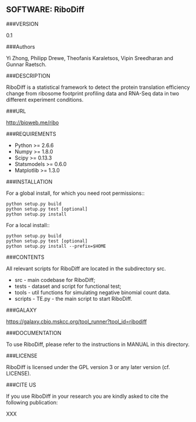 SOFTWARE: RiboDiff
----------

###VERSION

0.1

###Authors

Yi Zhong, Philipp Drewe, Theofanis Karaletsos, Vipin Sreedharan and Gunnar Raetsch.

###DESCRIPTION

RiboDiff is a statistical framework to detect the protein translation 
efficiency change from ribosome footprint profiling data and RNA-Seq
data in two different experiment conditions.

###URL

http://bioweb.me/ribo

###REQUIREMENTS
* Python >= 2.6.6
* Numpy >= 1.8.0
* Scipy >= 0.13.3
* Statsmodels >= 0.6.0
* Matplotlib >= 1.3.0 

###INSTALLATION

For a global install, for which you need root permissions::

    python setup.py build
    python setup.py test [optional]
    python setup.py install 

For a local install::

    python setup.py build
    python setup.py test [optional]
    python setup.py install --prefix=$HOME

###CONTENTS

All relevant scripts for RiboDiff are located in the subdirectory src. 

* src   - main codebase for RiboDiff;
* tests  - dataset and script for functional test;
* tools - util functions for simulating negative binomial count data.
* scripts - TE.py - the main script to start RiboDiff.

###GALAXY

https://galaxy.cbio.mskcc.org/tool_runner?tool_id=ribodiff

###DOCUMENTATION

To use RiboDiff, please refer to the instructions in MANUAL in this directory.

###LICENSE

RiboDiff is licensed under the GPL version 3 or any later version
(cf. LICENSE).

###CITE US

If you use RiboDiff in your research you are kindly asked to cite the
following publication:

XXX
